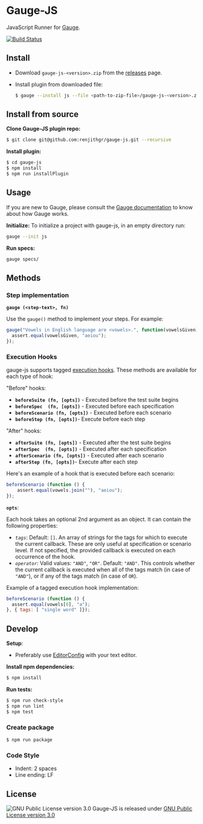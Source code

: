 # Gauge-JS
JavaScript Runner for [Gauge](http://www.getgauge.io).

[![Build Status](https://snap-ci.com/getgauge-contrib/gauge-js/branch/master/build_image)](https://snap-ci.com/getgauge-contrib/gauge-js/branch/master)

## Install

- Download `gauge-js-<version>.zip` from the [releases](https://github.com/getgauge-contrib/gauge-js/releases) page.
- Install plugin from downloaded file:

    ```sh
    $ gauge --install js --file <path-to-zip-file>/gauge-js-<version>.zip`
    ```

## Install from source

**Clone Gauge-JS plugin repo:**

```sh
$ git clone git@github.com:renjithgr/gauge-js.git --recursive
```

**Install plugin:**

```sh
$ cd gauge-js
$ npm install
$ npm run installPlugin
```

## Usage

If you are new to Gauge, please consult the [Gauge documentation](http://getgauge.io/documentation/user/current/) to know about how Gauge works.

**Initialize:** To initialize a project with gauge-js, in an empty directory run:

```sh
gauge --init js
```

**Run specs:**

```sh
gauge specs/
```

## Methods

### Step implementation

**`gauge (<step-text>, fn)`**

Use the `gauge()` method to implement your steps. For example:

```js
gauge("Vowels in English language are <vowels>.", function(vowelsGiven) {
  assert.equal(vowelsGiven, "aeiou");
});
```

### Execution Hooks

gauge-js supports tagged [execution hooks](http://getgauge.io/documentation/user/current/execution/execution_hooks.html). These methods are available for each type of hook:

"Before" hooks:

- **`beforeSuite (fn, [opts])`** - Executed before the test suite begins
- **`beforeSpec  (fn, [opts])`** - Executed before each specification
- **`beforeScenario (fn, [opts])`** - Executed before each scenario
- **`beforeStep (fn, [opts])`**- Execute before each step

"After" hooks:

- **`afterSuite (fn, [opts])`** - Executed after the test suite begins
- **`afterSpec  (fn, [opts])`** - Executed after each specification
- **`afterScenario (fn, [opts])`** - Executed after each scenario
- **`afterStep (fn, [opts])`**- Execute after each step

Here's an example of a hook that is executed before each scenario:

```js
beforeScenario (function () {
    assert.equal(vowels.join(""), "aeiou");
});
```

**`opts`**:

Each hook takes an optional 2nd argument as an object. It can contain the following properties:

- *`tags`*: Default: `[]`.
An array of strings for the tags for which to execute the current callback. These are only useful at specification or scenario level. If not specified, the provided callback is executed on each occurrence of the hook.
- *`operator`*: Valid values: `"AND"`, `"OR"`. Default: `"AND"`.
This controls whether the current callback is executed when all of the tags match (in case of `"AND"`), or if any of the tags match (in case of `OR`).

Example of a tagged execution hook implementation:

```js
beforeScenario (function () {
  assert.equal(vowels[0], "a");
}, { tags: [ "single word" ]});
```

## Develop

**Setup**:

 - Preferably use [EditorConfig](http://editorconfig.org/) with your text editor.

**Install npm dependencies:**

```sh
$ npm install
```

**Run tests:**

```sh
$ npm run check-style
$ npm run lint
$ npm test
```

### Create package

```sh
$ npm run package
```

### Code Style

- Indent: 2 spaces
- Line ending: LF

## License

![GNU Public License version 3.0](http://www.gnu.org/graphics/gplv3-127x51.png)
Gauge-JS is released under [GNU Public License version 3.0](http://www.gnu.org/licenses/gpl-3.0.txt)
